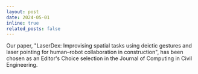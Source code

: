 ```yaml
---
layout: post
date: 2024-05-01
inline: true
related_posts: false
---
```


Our paper, "LaserDex: Improvising spatial tasks using deictic gestures and laser pointing for human–robot collaboration in construction", has been chosen as an Editor's Choice selection in the Journal of Computing in Civil Engineering.

